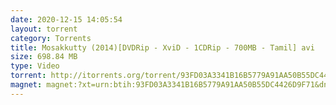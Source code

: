 ```yaml
---
date: 2020-12-15 14:05:54
layout: torrent
category: Torrents
title: Mosakkutty (2014)[DVDRip - XviD - 1CDRip - 700MB - Tamil] avi
size: 698.84 MB
type: Video
torrent: http://itorrents.org/torrent/93FD03A3341B16B5779A91AA50B55DC4426D9F71.torrent?title=[limetorrents.info]www.TamilRockers.com.-.Mosakkutty..2014.%5BDVDRip.-.XviD.-.1CDRip.-.700MB.-.Tamil%5D.avi
magnet: magnet:?xt=urn:btih:93FD03A3341B16B5779A91AA50B55DC4426D9F71&dn=www+TamilRockers+com+-+Mosakkutty+%282014%29%5BDVDRip+-+XviD+-+1CDRip+-+700MB+-+Tamil%5D+avi&tr=udp%3A%2F%2F9.rarbg.com%3A2710%2Fannounce&tr=udp%3A%2F%2Ftracker.publicbt.com%3A80%2Fannounce&tr=udp%3A%2F%2Ftracker.istole.it%3A80%2Fannounce&tr=udp%3A%2F%2Fopen.demonii.com%3A1337%2Fannounce&tr=udp%3A%2F%2Ftracker.coppersurfer.tk%3A6969%2Fannounce&tr=udp%3A%2F%2F9.rarbg.to%3A2710%2Fannounce&tr=udp%3A%2F%2Ftracker.opentrackr.org%3A1337%2Fannounce&tr=udp%3A%2F%2Ftracker.leechers-paradise.org%3A6969%2Fannounce&tr=udp%3A%2F%2Ftracker.open-internet.nl%3A6969%2Fannounce&tr=udp%3A%2F%2Fopen.demonii.si%3A1337%2Fannounce&tr=udp%3A%2F%2Ftracker.pirateparty.gr%3A6969%2Fannounce&tr=udp%3A%2F%2Fdenis.stalker.upeer.me%3A6969%2Fannounce&tr=udp%3A%2F%2Fp4p.arenabg.com%3A1337%2Fannounce&tr=udp%3A%2F%2Fexodus.desync.com%3A6969%2Fannounce
---
```

